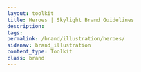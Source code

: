 ```yaml
---
layout: toolkit
title: Heroes | Skylight Brand Guidelines
description:
tags:
permalink: /brand/illustration/heroes/
sidenav: brand_illustration
content_type: Toolkit
class: brand
---
```


